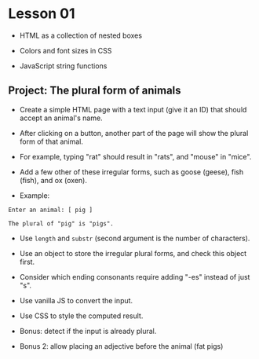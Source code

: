# Lesson 01

* HTML as a collection of nested boxes

* Colors and font sizes in CSS

* JavaScript string functions

## Project: The plural form of animals

* Create a simple HTML page with a text input (give it an ID) that should accept an animal's name.

* After clicking on a button, another part of the page will show the plural form of that animal.

* For example, typing "rat" should result in "rats", and "mouse" in "mice".

* Add a few other of these irregular forms, such as goose (geese), fish (fish), and ox (oxen).

* Example:

```
Enter an animal: [ pig ]

The plural of "pig" is "pigs".
```

* Use `length` and `substr` (second argument is the number of characters).

* Use an object to store the irregular plural forms, and check this object first.

* Consider which ending consonants require adding "-es" instead of just "s".

* Use vanilla JS to convert the input.

* Use CSS to style the computed result.

* Bonus: detect if the input is already plural.

* Bonus 2: allow placing an adjective before the animal (fat pigs)